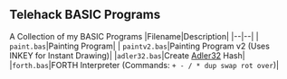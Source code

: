 ﻿## Telehack BASIC Programs
A Collection of my BASIC Programs
|Filename|Description|
|--|--|
| `paint.bas`|Painting Program|
| `paintv2.bas`|Painting Program v2 (Uses INKEY for Instant Drawing)|
|`adler32.bas`|Create [Adler32](https://en.wikipedia.org/wiki/Adler-32) Hash|
|`forth.bas`|FORTH Interpreter (Commands: `+ - / * dup swap rot over`)|


